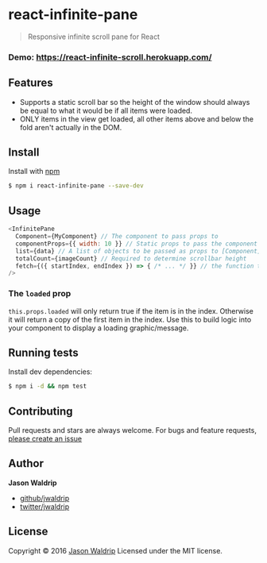 # react-infinite-pane

> Responsive infinite scroll pane for React

### Demo: https://react-infinite-scroll.herokuapp.com/

## Features

* Supports a static scroll bar so the height of the window should always be equal to what it would be if all items were loaded.
* ONLY items in the view get loaded, all other items above and below
the fold aren't actually in the DOM.

## Install

Install with [npm](https://www.npmjs.com/)

```sh
$ npm i react-infinite-pane --save-dev
```

## Usage

```js
<InfinitePane
  Component={MyComponent} // The component to pass props to
  componentProps={{ width: 10 }} // Static props to pass the component
  list={data} // A list of objects to be passed as props to [Component]
  totalCount={imageCount} // Required to determine scrollbar height
  fetch={({ startIndex, endIndex }) => { /* ... */ }} // the function to call to load more (if not preloaded).
/>
```

### The `loaded` prop

`this.props.loaded` will only return true if the item is in the index. Otherwise it will return a copy of the first item in the index. Use this to build logic into your component to display a loading graphic/message.


## Running tests

Install dev dependencies:

```sh
$ npm i -d && npm test
```

## Contributing

Pull requests and stars are always welcome. For bugs and feature requests, [please create an issue](https://github.com/jwaldrip/react-infinite-pane/issues)

## Author

**Jason Waldrip**

* [github/jwaldrip](https://github.com/jwaldrip)
* [twitter/jwaldrip](http://twitter.com/jwaldrip)

## License

Copyright © 2016 [Jason Waldrip](mailto:jason@waldrip.net)
Licensed under the MIT license.
